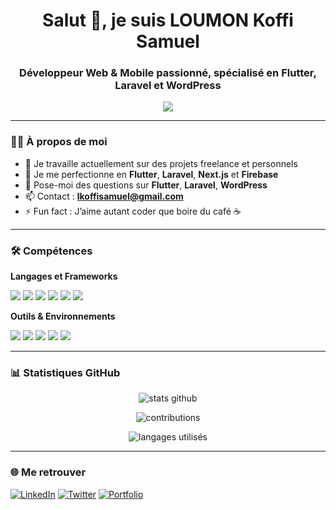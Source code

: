 <h1 align="center">Salut 👋, je suis LOUMON Koffi Samuel </h1>
<h3 align="center">Développeur Web & Mobile passionné, spécialisé en Flutter, Laravel et WordPress</h3>

<p align="center">
  <img src="https://readme-typing-svg.herokuapp.com/?lines=Bienvenue+sur+mon+GitHub!;Développeur+Web+et+Mobile;Flutter+%7C+Laravel+%7C+WordPress&center=true&width=500&height=45" />
</p>

---

### 🙋‍♂️ À propos de moi

- 🔭 Je travaille actuellement sur des projets freelance et personnels
- 🌱 Je me perfectionne en **Flutter**, **Laravel**, **Next.js** et **Firebase**
- 💬 Pose-moi des questions sur **Flutter**, **Laravel**, **WordPress**
- 📫 Contact : **lkoffisamuel@gmail.com**
- ⚡ Fun fact : J’aime autant coder que boire du café ☕

---

### 🛠️ Compétences

**Langages et Frameworks**

<p>
  <img src="https://img.shields.io/badge/Dart-0175C2?style=for-the-badge&logo=dart&logoColor=white"/>
  <img src="https://img.shields.io/badge/Flutter-02569B?style=for-the-badge&logo=flutter&logoColor=white"/>
  <img src="https://img.shields.io/badge/PHP-777BB4?style=for-the-badge&logo=php&logoColor=white"/>
  <img src="https://img.shields.io/badge/Laravel-FF2D20?style=for-the-badge&logo=laravel&logoColor=white"/>
  <img src="https://img.shields.io/badge/WordPress-21759B?style=for-the-badge&logo=wordpress&logoColor=white"/>
  <img src="https://img.shields.io/badge/JavaScript-F7DF1E?style=for-the-badge&logo=javascript&logoColor=black"/>
</p>

**Outils & Environnements**

<p>
  <img src="https://img.shields.io/badge/Firebase-FFCA28?style=for-the-badge&logo=firebase&logoColor=black"/>
  <img src="https://img.shields.io/badge/MySQL-00758F?style=for-the-badge&logo=mysql&logoColor=white"/>
  <img src="https://img.shields.io/badge/VSCode-007ACC?style=for-the-badge&logo=visual-studio-code&logoColor=white"/>
  <img src="https://img.shields.io/badge/Git-F05032?style=for-the-badge&logo=git&logoColor=white"/>
  <img src="https://img.shields.io/badge/GitHub-181717?style=for-the-badge&logo=github&logoColor=white"/>
</p>

---

### 📊 Statistiques GitHub

<p align="center">
  <img src="https://github-readme-stats.vercel.app/api?username=DigitalCodeurE&show_icons=true&theme=tokyonight" alt="stats github"/>
</p>

<p align="center">
  <img src="https://github-readme-streak-stats.herokuapp.com/?user=DigitalCodeurE&theme=tokyonight" alt="contributions"/>
</p>

<p align="center">
  <img src="https://github-readme-stats.vercel.app/api/top-langs/?username=DigitalCodeurE&layout=compact&theme=tokyonight" alt="langages utilisés"/>
</p>

---

### 🌐 Me retrouver

[![LinkedIn](https://img.shields.io/badge/LinkedIn-0077B5?style=for-the-badge&logo=linkedin&logoColor=white)]([https://linkedin.com/in/TON-LINKEDIN](https://www.linkedin.com/in/koffi-samuel-loumon-5180a8233/))
[![Twitter](https://img.shields.io/badge/Twitter-1DA1F2?style=for-the-badge&logo=twitter&logoColor=white)]([https://twitter.com/TON-TWITTER](https://x.com/ksloumon))
[![Portfolio](https://img.shields.io/badge/Portfolio-000000?style=for-the-badge&logo=github&logoColor=white)]([https://TON-PORTFOLIO.com](https://scodeur.vercel.app/))




